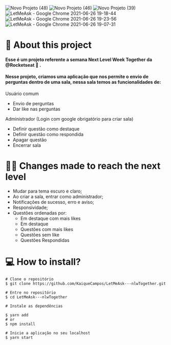 ![Novo Projeto (48)](https://user-images.githubusercontent.com/70600553/123527725-264f7480-d6b8-11eb-899f-7f0f53d78074.png)
![Novo Projeto (46)](https://user-images.githubusercontent.com/70600553/123527544-0f5c5280-d6b7-11eb-89e5-779642dd3952.png)
![Novo Projeto (39)](https://user-images.githubusercontent.com/70600553/123527545-108d7f80-d6b7-11eb-858b-7ac203928593.png)
![LetMeAsk - Google Chrome 2021-06-26 19-18-44](https://user-images.githubusercontent.com/70600553/123527553-15523380-d6b7-11eb-8b1c-73e66bcb95f0.gif)
![LetMeAsk - Google Chrome 2021-06-26 19-23-56](https://user-images.githubusercontent.com/70600553/123527554-171bf700-d6b7-11eb-840c-43551cc0e393.gif)
![LetMeAsk - Google Chrome 2021-06-26 19-07-31](https://user-images.githubusercontent.com/70600553/123527556-17b48d80-d6b7-11eb-80bc-474264fdd626.gif)

# 📕 About this project 

#### Esse é um projeto referente a semana Next Level Week Together da @Rocketseat 🚀 . 

#### Nesse projeto, criamos uma aplicação que nos permite o envio de perguntas dentro de uma sala, nessa sala temos as funcionalidades de:

Usuário comum
 - Envio de perguntas
 - Dar like nas perguntas

Administrador (Login com google obrigatório para criar sala)

 - Definir questão como destaque
 - Definir questão como respondida 
 - Apagar questão
 - Encerrar sala

# 🚀🔥 Changes made to reach the next level 
 - Mudar para tema escuro e claro;
 - Ao criar a sala, entrar como administrador;
 - Notificações de sucesso, erro e aviso;
 - Responsividade;
 - Questões ordenadas por:
	 - Em destaque com mais likes 
	 - Em destaque
	 - Questões com mais likes 
	 - Questões sem like 
	 - Questões Respondidas


# 💻 How to install?
```
# Clone o repositório
$ git clone https://github.com/KaiqueCampos/LetMeAsk---nlwTogether.git

# Entre no repositório
$ cd LetMeAsk---nlwTogether

# Instale as dependências

$ yarn add
# or
$ npm install

# Inicie a aplicação no seu localhost
$ yarn start
```
